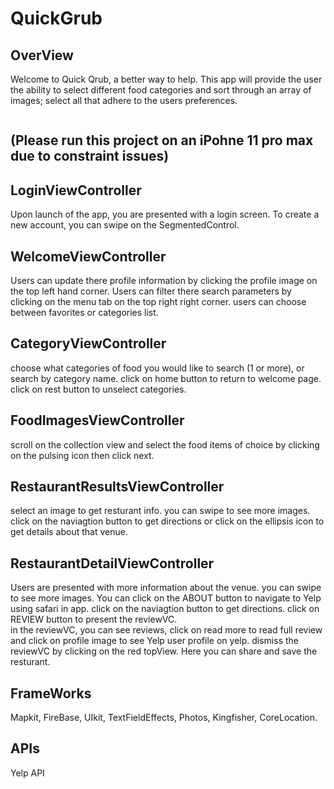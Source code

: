 # QuickGrub

## OverView
Welcome to Quick Qrub, a better way to help.
This app will provide the user the ability to select different food categories and sort through an array of images; select
all that adhere to the users preferences.

```

```
## (Please run this project on an iPohne 11 pro max due to constraint issues)

## LoginViewController
Upon launch of the app, you are presented with a login screen. 
To create a new account, you can swipe on the SegmentedControl.

## WelcomeViewController
Users can update there profile information by clicking the profile image on the top left hand corner. 
Users can filter there search parameters by clicking on the menu tab on the top right right corner. 
users can choose between favorites or categories list.

## CategoryViewController

choose what categories of food you would like to search (1 or more),
or search by category name.
click on home button to return to welcome page. 
click on rest button to unselect categories. 

## FoodImagesViewController

scroll on the collection view and select the food items of choice by clicking on the pulsing icon
then click next.

## RestaurantResultsViewController

select an image to get resturant info.
you can swipe to see more images.
click on the naviagtion button to get directions or click on the ellipsis icon to get details about that venue.

## RestaurantDetailViewController

Users are presented with more information about the venue.
you can swipe to see more images.
You can click on the ABOUT button to navigate to Yelp using safari in app.
click on the naviagtion button to get directions. 
click on REVIEW button to present the reviewVC.  
in the reviewVC, you can see reviews, click on read more to read full review and click on profile image to see Yelp user profile on yelp. 
dismiss the reviewVC by clicking on the red topView. 
Here you can share and save the resturant. 

## FrameWorks
Mapkit, FireBase, UIkit, TextFieldEffects,  Photos, Kingfisher, CoreLocation.

## APIs

Yelp API

